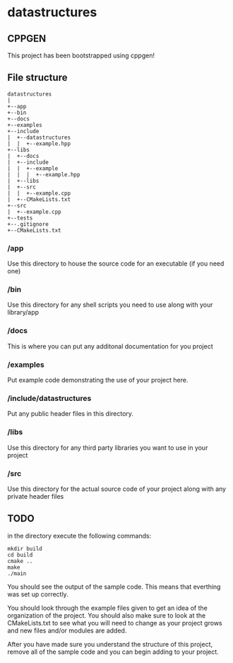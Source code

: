 # datastructures

## CPPGEN

This project has been bootstrapped using cppgen!

## File structure

```
datastructures
|
+--app
+--bin
+--docs
+--examples
+--include
|  +--datastructures
|  |  +--example.hpp
+--libs
|  +--docs
|  +--include
|  |  +--example
|  |  |  +--example.hpp
|  +--libs
|  +--src
|  |  +--example.cpp
|  +--CMakeLists.txt
+--src
|  +--example.cpp
+--tests
+--.gitignore
+--CMakeLists.txt
```

### /app

Use this directory to house the source code for an executable (if you need one)

### /bin

Use this directory for any shell scripts you need to use along with your library/app

### /docs

This is where you can put any additonal documentation for you project

### /examples

Put example code demonstrating the use of your project here.

### /include/datastructures

Put any public header files in this directory.

### /libs

Use this directory for any third party libraries you want to use in your project

### /src

Use this directory for the actual source code of your project along with any private header files

## TODO

in the  directory execute the following commands:

```
mkdir build
cd build
cmake ..
make
./main
```

You should see the output of the sample code. This means that everthing was set up correctly.

You should look through the example files given to get an idea of the organization of the project. You should also make sure to look at the CMakeLists.txt to see what you will need
to change as your project grows and new files and/or modules are added.

After you have made sure you understand the structure of this project, remove all of the sample code and you can begin adding to your project.
